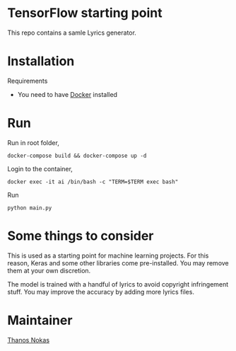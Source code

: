 # TensorFlow starting point

This repo contains a samle Lyrics generator.

# Installation
Requirements
- You need to have [Docker](https://docs.docker.com/engine/installation/) installed

# Run

Run in root folder,
~~~~
docker-compose build && docker-compose up -d
~~~~

Login to the container,
~~~~
docker exec -it ai /bin/bash -c "TERM=$TERM exec bash"
~~~~

Run
~~~~
python main.py
~~~~

# Some things to consider

This is used as a starting point for machine learning projects. For this reason,
Keras and some other libraries come pre-installed. You may remove them at your
own discretion.

The model is trained with a handful of lyrics to avoid copyright infringement stuff. You may improve the accuracy by adding more lyrics files.

# Maintainer
[Thanos Nokas](https://www.linkedin.com/in/thanosnokas)